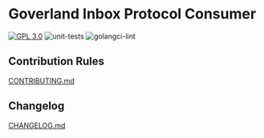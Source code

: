 # Goverland Inbox Protocol Consumer

<a href="https://github.com/goverland-labs/goverland-inbox-api-protocol?tab=License-1-ov-file" rel="nofollow"><img src="https://img.shields.io/github/license/goverland-labs/goverland-core-storage" alt="GPL 3.0" style="max-width:100%;"></a>
![unit-tests](https://github.com/goverland-labs/goverland-inbox-api-protocol/workflows/unit-tests/badge.svg)
![golangci-lint](https://github.com/goverland-labs/goverland-inbox-api-protocol/workflows/golangci-lint/badge.svg)

## Contribution Rules

[CONTRIBUTING.md](CONTRIBUTING.md)

## Changelog

[CHANGELOG.md](CHANGELOG.md)
